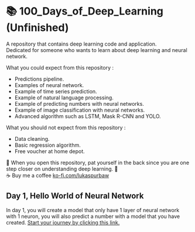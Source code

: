 # 📚 100_Days_of_Deep_Learning (Unfinished)
A repository that contains deep learning code and application.  
Dedicated for someone who wants to learn about deep learning and neural network.

What you could expect from this repository :
* Predictions pipeline.
* Examples of neural network.
* Example of time series prediction.
* Example of natural language processing.
* Example of predicting numbers with neural networks.
* Example of image classification with neural networks.
* Advanced algorithm such as LSTM, Mask R-CNN and YOLO.

What you should not expect from this repository :
* Data cleaning.
* Basic regression algorithm.
* Free voucher at home depot.

🥳 When you open this repository, pat yourself in the back since you are one step closer on understanding deep learning. 🥳  
☕ Buy me a coffee [ko-fi.com/lukaspurbaw](ko-fi.com/lukaspurbaw)

## Day 1, Hello World of Neural Network
In day 1, you will create a model that only have 1 layer of neural network with 1 neuron, you will also predict a number with a model that you have created. [Start your journey by clicking this link.](https://colab.research.google.com/github/LukasPurbaW/100_Days_of_Deep_Learning/blob/main/Day_1_Hello_World_of_Neural_Network.ipynb)
